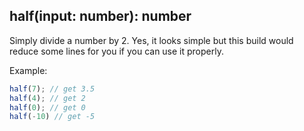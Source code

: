 ## half(input: number): number

Simply divide a number by 2. Yes, it looks simple but this build would reduce some lines for you if you can use it
properly.

Example: 

```js
half(7); // get 3.5
half(4); // get 2
half(0); // get 0
half(-10) // get -5
```
